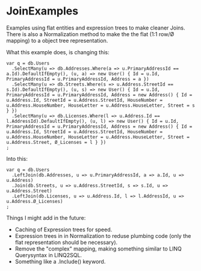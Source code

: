 # JoinExamples
Examples using flat entities and expression trees to make cleaner Joins.
There is also a Normalization method to make the the flat (1:1 row/Ø mapping) to a object tree representation.

What this example does, is changing this:
```
var q = db.Users
  .SelectMany(u => db.Addresses.Where(a => u.PrimaryAddressId == a.Id).DefaultIfEmpty(), (u, a) => new User() { Id = u.Id, PrimaryAddressId = u.PrimaryAddressId, Address = a })
  .SelectMany(u => db.Streets.Where(s => u.Address.StreetId == s.Id).DefaultIfEmpty(), (u, s) => new User() { Id = u.Id, PrimaryAddressId = u.PrimaryAddressId, Address = new Address() { Id = u.Address.Id, StreetId = u.Address.StreetId, HouseNumber = u.Address.HouseNumber, HouseLetter = u.Address.HouseLetter, Street = s } })
  .SelectMany(u => db.Licenses.Where(l => u.Address.Id == l.AddressId).DefaultIfEmpty(), (u, l) => new User() { Id = u.Id, PrimaryAddressId = u.PrimaryAddressId, Address = new Address() { Id = u.Address.Id, StreetId = u.Address.StreetId, HouseNumber = u.Address.HouseNumber, HouseLetter = u.Address.HouseLetter, Street = u.Address.Street, Ø_Licenses = l } })
;
```
Into this:
```
var q = db.Users
  .LeftJoin(db.Addresses, u => u.PrimaryAddressId, a => a.Id, u => u.Address)
  .Join(db.Streets, u => u.Address.StreetId, s => s.Id, u => u.Address.Street)
  .LeftJoin(db.Licenses, u => u.Address.Id, l => l.AddressId, u => u.Address.Ø_Licenses)
;
```

Things I might add in the future:
- Caching of Expression trees for speed.
- Expression trees in in Normalization to reduse plumbing code (only the flat representation should be necessary).
- Remove the "complex" mapping, making something similar to LINQ Querysyntax in LINQ2SQL.
- Something like a .Include() keyword.
